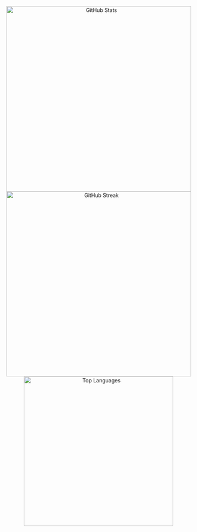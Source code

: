 
<div align="center">
  <img src="https://github-readme-stats.vercel.app/api?username=theaayushdev&show_icons=true&count_private=true&include_all_commits=true&theme=tokyonight&hide_border=true&title_color=58a6ff&icon_color=1f6feb&text_color=e6edf3&bg_color=0d1117&show=reviews,discussions_started,prs_merged,prs_merged_percentage" alt="GitHub Stats" width="495"/>
  
  <img src="https://github-readme-streak-stats.herokuapp.com/?user=theaayushdev&theme=tokyonight&hide_border=true&stroke=58a6ff&ring=58a6ff&fire=f85149&currStreakLabel=e6edf3&background=0d1117" alt="GitHub Streak" width="495"/>
</div>

<div align="center">
  <img src="https://github-readme-stats.vercel.app/api/top-langs/?username=theaayushdev&layout=compact&theme=tokyonight&hide_border=true&title_color=58a6ff&text_color=e6edf3&bg_color=0d1117&langs_count=8&exclude_repo=repo-name-to-exclude" alt="Top Languages" width="400"/>
</div>
